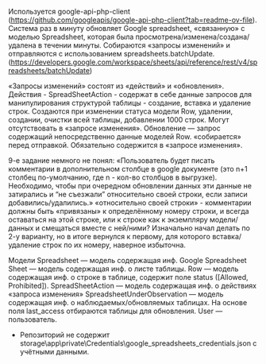 Используется google-api-php-client (https://github.com/googleapis/google-api-php-client?tab=readme-ov-file). 
Система раз в минуту обновляет Google spreadsheet, «связанную» с моделью Spreadsheet, которая была просмотрена/изменена/создана/удалена в течении минуты.
Собираются «запросы изменений» и отправляются с использованием spreadsheets.batchUpdate.
(https://developers.google.com/workspace/sheets/api/reference/rest/v4/spreadsheets/batchUpdate)

«Запросы изменений» состоят из «действий» и «обновления».
Действия - SpreadSheetAction  - содержат в себе данные запросов для манипулирования структурой таблицы - создание, вставка и удаление строк. Создаются при изменении статуса модели Row, удалении, создании, очистки всей таблицы, добавлении 1000 строк. Могут отсутствовать в «запросе изменения».
Обновление — запрос содержащий непосредственно данные моделей Row. «собирается» перед отправкой. Обязательно содержится в «запросе изменения».

9-е задание немного не понял:
«Пользователь будет писать комментарии в дополнительном столбце в google документе (это n+1 столбец по-умолчанию, где n - кол-во столбцов в выгрузке). Необходимо, чтобы при очередном обновлении данных эти данные не затирались и “не съезжали” относительно своей строки, если записи добавились/удалились.»
«относительно своей строки» - комментарии должны быть «привязаны» к определённому номеру строки, и всегда оставаться на этой строке, или к строке как к экземпляру модели/данных и смещаться вместе с ней/ними? Изначально начал делать по 2-у варианту, но в итоге вернулся к первому, для которого вставка/удаление строк по их номеру, наверное избыточна. 

Модели
Spreadsheet — модель содержащая инф. Google Spreadsheet 
Sheet — модель содержащая инф. о листе таблицы.
Row — модель содержащая инф. о строке в таблице, содержит поле status ([Allowed, Prohibited]).
SpreadSheetAction — модель содержащая инф. о действиях «запроса изменения»
SpreadsheetUnderObservation — модель содержащая инф. о наблюдаемых/обновляемых таблицах. На основе поля last_access отбираются таблицы для обновления.
User — пользователь.

* Репозиторий не содержит storage\app\private\Credentials\google_spreadsheets_credentials.json с учётными данными.